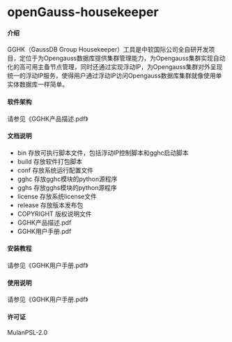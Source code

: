 # openGauss-housekeeper

#### 介绍
GGHK（GaussDB Group Housekeeper）工具是中软国际公司全自研开发项目，定位于为Opengauss数据库提供集群管理能力，为Opengauss集群实现自动化的高可用主备节点管理，同时还通过实现浮动IP，为Opengauss集群对外呈现统一的浮动IP服务，使得用户通过浮动IP访问Opengauss数据库集群就像使用单实体数据库一样简单。

#### 软件架构
请参见《GGHK产品描述.pdf》

#### 文档说明
- bin
  存放可执行脚本文件，包括浮动IP控制脚本和gghc启动脚本
- build
  存放软件打包脚本
- conf
  存放系统运行配置文件
- gghc
  存放gghc模块的python源程序
- gghs
  存放gghs模块的python源程序
- license
  存放系统license文件
- release
  存放版本发布包  
- COPYRIGHT
  版权说明文件
- GGHK产品描述.pdf  
- GGHK用户手册.pdf
    
      
#### 安装教程

请参见《GGHK用户手册.pdf》

#### 使用说明

请参见《GGHK用户手册.pdf》


#### 许可证
MulanPSL-2.0